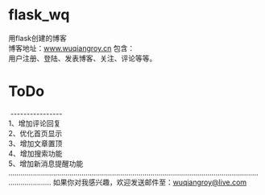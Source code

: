 # flask_wq
  用flask创建的博客  
  博客地址：www.wuqiangroy.cn 
  包含：    
  用户注册、登陆、发表博客、关注、评论等等。  
 # ToDo  
  ----------------  
  1、增加评论回复  
  2、优化首页显示  
  3、增加文章置顶  
  4、增加搜索功能  
  5、增加新消息提醒功能  
  ………………………………………………………………………………………………………………………………
  如果你对我感兴趣，欢迎发送邮件至：wuqiangroy@live.com  

